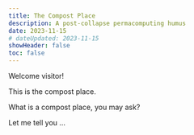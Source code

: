 ```yaml
---
title: The Compost Place
description: A post-collapse permacomputing humus
date: 2023-11-15
# dateUpdated: 2023-11-15
showHeader: false
toc: false
---
```


Welcome visitor!

This is the compost place.

What is a compost place, you may ask?

Let me tell you …

